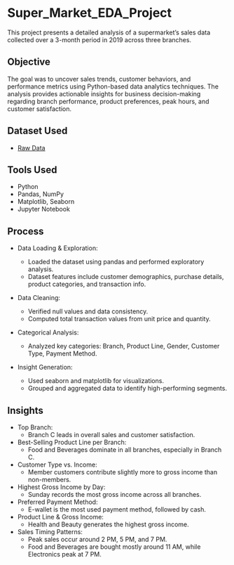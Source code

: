 # Super_Market_EDA_Project
This project presents a detailed analysis of a supermarket’s sales data collected over a 3-month period in 2019 across three branches.

## Objective
The goal was to uncover sales trends, customer behaviors, and performance metrics using Python-based data analytics techniques. The analysis provides actionable insights for business decision-making regarding branch performance, product preferences, peak hours, and customer satisfaction.

## Dataset Used
- <a href="https://github.com/yug0537/Super_Market_EDA_Project/commit/8c3164beef54cbb3a2848065b07a2881fa52735d">Raw Data</a>

## Tools Used
- Python
- Pandas, NumPy
- Matplotlib, Seaborn
- Jupyter Notebook

## Process
- Data Loading & Exploration:
  - Loaded the dataset using pandas and performed exploratory analysis.
  - Dataset features include customer demographics, purchase details, product categories, and transaction info.
    
- Data Cleaning:
  - Verified null values and data consistency.
  - Computed total transaction values from unit price and quantity.
    
- Categorical Analysis:
  - Analyzed key categories: Branch, Product Line, Gender, Customer Type, Payment Method.
    
- Insight Generation:
  - Used seaborn and matplotlib for visualizations.
  - Grouped and aggregated data to identify high-performing segments.
 
## Insights
- Top Branch:
  - Branch C leads in overall sales and customer satisfaction.
- Best-Selling Product Line per Branch:
  - Food and Beverages dominate in all branches, especially in Branch C.
- Customer Type vs. Income:
  - Member customers contribute slightly more to gross income than non-members.
- Highest Gross Income by Day:
  - Sunday records the most gross income across all branches.
- Preferred Payment Method:
  - E-wallet is the most used payment method, followed by cash.
- Product Line & Gross Income:
  - Health and Beauty generates the highest gross income.
- Sales Timing Patterns:
  - Peak sales occur around 2 PM, 5 PM, and 7 PM.
  - Food and Beverages are bought mostly around 11 AM, while Electronics peak at 7 PM.

